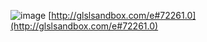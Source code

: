 
![image](https://gyazo.com/70779c941f47c3d7ab5ae3d0eed88e31/thumb/1000)
[http://glslsandbox.com/e#72261.0](http://glslsandbox.com/e#72261.0)

